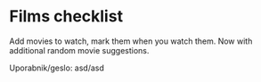 # Films checklist

Add movies to watch, mark them when you watch them. Now with additional random movie suggestions.

Uporabnik/geslo: asd/asd
